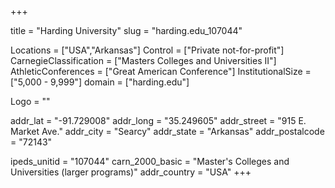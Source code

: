
+++

title = "Harding University"
slug = "harding.edu_107044"

Locations = ["USA","Arkansas"]
Control = ["Private not-for-profit"]
CarnegieClassification = ["Masters Colleges and Universities II"]
AthleticConferences = ["Great American Conference"]
InstitutionalSize = ["5,000 - 9,999"]
domain = ["harding.edu"]

Logo = ""

addr_lat = "-91.729008"
addr_long = "35.249605"
addr_street = "915 E. Market Ave."
addr_city = "Searcy"
addr_state = "Arkansas"
addr_postalcode = "72143"

ipeds_unitid = "107044"
carn_2000_basic = "Master's Colleges and Universities (larger programs)"
addr_country = "USA"
+++
    
